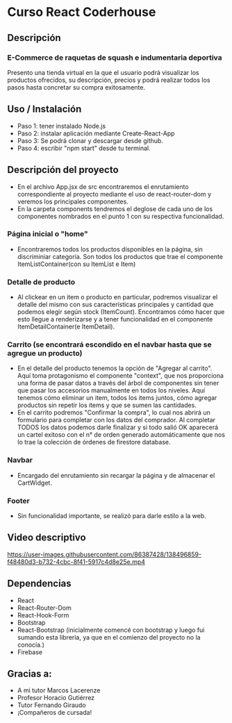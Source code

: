 # Curso React Coderhouse

## Descripción

### E-Commerce de raquetas de squash e indumentaria deportiva

Presento una tienda virtual en la que el usuario podrá visualizar los productos ofrecidos, su descripción, precios y podrá realizar todos los pasos hasta concretar su compra exitosamente.

## Uso / Instalación

- Paso 1: tener instalado Node.js 
- Paso 2: instalar aplicación mediante Create-React-App
- Paso 3: Se podrá clonar y descargar desde github.
- Paso 4: escribir "npm start" desde tu terminal.

## Descripción del proyecto
- En el archivo App.jsx de src encontraremos el enrutamiento correspondiente al proyecto mediante el uso de react-router-dom y veremos los principales componentes.
- En la carpeta components tendremos el deglose de cada uno de los componentes nombrados en el punto 1 con su respectiva funcionalidad.

### Página inicial o "home"
- Encontraremos todos los productos disponibles en la página, sin discriminiar categoría. Son todos los productos que trae el componente ItemListContainer(con su ItemList e Item)
### Detalle de producto
- Al clickear en un item o producto en particular, podremos visualizar el detalle del mismo con sus características principales y cantidad que podemos elegir según stock (ItemCount). Encontramos cómo hacer que esto llegue a renderizarse y a tener funcionalidad en el componente ItemDetailContainer(e ItemDetail).
### Carrito (se encontrará escondido en el navbar hasta que se agregue un producto)
- En el detalle del producto tenemos la opción de "Agregar al carrito". Aquí toma protagonismo el componente "context", que nos proporciona una forma de pasar datos a través del árbol de componentes sin tener que pasar los accesorios manualmente en todos los niveles. Aquí tenemos cómo eliminar un item, todos los items juntos, cómo agregar productos sin repetir los items y que se sumen las cantidades.
- En el carrito podremos "Confirmar la compra", lo cual nos abrirá un formulario para completar con los datos del comprador. Al completar TODOS los datos podemos darle finalizar y si todo salió OK aparecerá un cartel exitoso con el n° de orden generado automáticamente que nos lo trae la colección de órdenes de firestore database.
### Navbar
- Encargado del enrutamiento sin recargar la página y de almacenar el CartWidget.
### Footer
- Sin funcionalidad importante, se realizó para darle estilo a la web.

## Video descriptivo

https://user-images.githubusercontent.com/86387428/138496859-f48480d3-b732-4cbc-8f41-5917c4d8e25e.mp4

## Dependencias

* React
* React-Router-Dom
* React-Hook-Form
* Bootstrap
* React-Bootstrap (inicialmente comencé con bootstrap y luego fui sumando esta librería, ya que en el comienzo del proyecto no la conocía.)
* Firebase

## Gracias a:

* A mi tutor Marcos Lacerenze
* Profesor Horacio Gutiérrez
* Tutor Fernando Giraudo
* ¡Compañeros de cursada!


